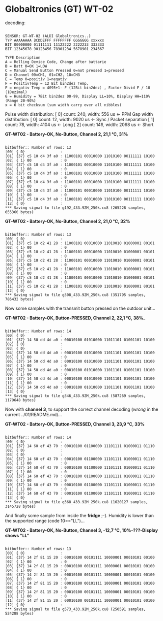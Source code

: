 # Globaltronics (GT) WT-02

decoding:
<pre><code>
SENSOR: GT-WT-02 (ALDI Globaltronics..)
TYP AAAAAAAA BCDDEFFF FFFFFFFF GGGGGGG xxxxxx
BIT 00000000 01111111 11122222 2222233 333333
BIT 12345678 90123456 78901234 5678901 234567

TYPE Description
A = Rolling Device Code, Change after battarie
B = Batt 0=OK 1=LOW
C = Manual Send Button Pressed 0=not pressed 1=pressed
D = Channel 00=CH1, 01=CH2, 10=CH3
E = Temp 0=positiv 1=negativ
F = PositivTemp = 12 Bit bin2dez Temp, 
F = negativ Temp = 4095+1- F (12Bit bin2dez) , Factor Divid F / 10 (1Dezimal)
G = Humidity = 7Bit bin2dez 00-99, Display LL=10%, Display HH=110% (Range 20-90%)
x = 6 bit checksum (sum width carry over all nibbles)
</code></pre>

Pulse width distribution:
 [ 0] count:  240,  width:  556 us  <- PPM
Gap width distribution:
 [ 0] count:   12,  width: 9020 us  <- Sync / Packet separation
 [ 1] count:   78,  width: 4104 us  <- Long
 [ 2] count:  149,  width: 2068 us  <- Short

__GT-WT02 - Battery-OK, No-Button, Channel 2, 21,1 °C, 31%__

<pre><code>
bitbuffer:: Number of rows: 13
[00] { 0}                :
[01] {37} c5 10 d4 3f a0 : 11000101 00010000 11010100 00111111 10100
[02] { 1} 00             : 0
[03] {37} c5 10 d4 3f a0 : 11000101 00010000 11010100 00111111 10100
[04] { 1} 00             : 0
[05] {37} c5 10 d4 3f a0 : 11000101 00010000 11010100 00111111 10100
[06] { 1} 00             : 0
[07] {37} c5 10 d4 3f a0 : 11000101 00010000 11010100 00111111 10100
[08] { 1} 00             : 0
[09] {37} c5 10 d4 3f a0 : 11000101 00010000 11010100 00111111 10100
[10] { 1} 00             : 0
[11] {37} c5 10 d4 3f a0 : 11000101 00010000 11010100 00111111 10100
[12] { 0}                :
*** Saving signal to file g192_433.92M_250k.cu8 (265228 samples, 655360 bytes)
</code></pre>

__GT-WT02 - Battery-OK, No-Button, Channel 2, 21,0 °C, 32%__

<pre><code>
bitbuffer:: Number of rows: 13
[00] { 0}                :
[01] {37} c5 10 d2 41 28 : 11000101 00010000 11010010 01000001 00101
[02] { 1} 00             : 0
[03] {37} c5 10 d2 41 28 : 11000101 00010000 11010010 01000001 00101
[04] { 1} 00             : 0
[05] {37} c5 10 d2 41 28 : 11000101 00010000 11010010 01000001 00101
[06] { 1} 00             : 0
[07] {37} c5 10 d2 41 28 : 11000101 00010000 11010010 01000001 00101
[08] { 1} 00             : 0
[09] {37} c5 10 d2 41 28 : 11000101 00010000 11010010 01000001 00101
[10] { 1} 00             : 0
[11] {37} c5 10 d2 41 28 : 11000101 00010000 11010010 01000001 00101
[12] { 0}                :
*** Saving signal to file g308_433.92M_250k.cu8 (351795 samples, 786432 bytes)
</code></pre>

Now some samples with the transmit button pressed on the outdoor unit...

__GT-WT02 - Battery-OK, Button-PRESSED, Channel 2, 22,1 °C, 38%___

<pre><code>
bitbuffer:: Number of rows: 14
[00] { 0}                :
[01] {37} 14 50 dd 4d a0 : 00010100 01010000 11011101 01001101 10100
[02] { 0}                :
[03] { 0}                :
[04] {37} 14 50 dd 4d a0 : 00010100 01010000 11011101 01001101 10100
[05] { 1} 00             : 0
[06] {37} 14 50 dd 4d a0 : 00010100 01010000 11011101 01001101 10100
[07] { 1} 00             : 0
[08] {37} 14 50 dd 4d a0 : 00010100 01010000 11011101 01001101 10100
[09] { 1} 00             : 0
[10] {37} 14 50 dd 4d a0 : 00010100 01010000 11011101 01001101 10100
[11] { 1} 00             : 0
[12] {37} 14 50 dd 4d a0 : 00010100 01010000 11011101 01001101 10100
[13] { 0}                :
*** Saving signal to file g346_433.92M_250k.cu8 (587269 samples, 1179648 bytes)
</code></pre>

Now with __channel 3__, to support the correct channel decoding (_wrong_ in the current ../01/README.md)...

__GT-WT02 - Battery-OK, Button-PRESSED, Channel 3, 23,9 °C, 33%__

<pre><code>
bitbuffer:: Number of rows: 14
[00] { 0}                :
[01] {37} 14 60 ef 43 70 : 00010100 01100000 11101111 01000011 01110
[02] { 0}                :
[03] { 0}                :
[04] {37} 14 60 ef 43 70 : 00010100 01100000 11101111 01000011 01110
[05] { 1} 00             : 0
[06] {37} 14 60 ef 43 70 : 00010100 01100000 11101111 01000011 01110
[07] { 1} 00             : 0
[08] {37} 14 60 ef 43 70 : 00010100 01100000 11101111 01000011 01110
[09] { 1} 00             : 0
[10] {37} 14 60 ef 43 70 : 00010100 01100000 11101111 01000011 01110
[11] { 1} 00             : 0
[12] {37} 14 60 ef 43 70 : 00010100 01100000 11101111 01000011 01110
[13] { 0}                :
*** Saving signal to file g368_433.92M_250k.cu8 (1620127 samples, 3145728 bytes)
</code></pre>

And finally some sample from inside the __fridge__ ;-). Humidity is lower than the supported range (code 10=="LL")...

__GT-WT02 - Battery-OK, No-Button, Channel 3, -12,7 °C, 10%-???-Display shows "LL"__

<pre><code>
bitbuffer:: Number of rows: 13
[00] { 0}                :
[01] {37} 14 2f 81 15 20 : 00010100 00101111 10000001 00010101 00100
[02] { 1} 00             : 0
[03] {37} 14 2f 81 15 20 : 00010100 00101111 10000001 00010101 00100
[04] { 1} 00             : 0
[05] {37} 14 2f 81 15 20 : 00010100 00101111 10000001 00010101 00100
[06] { 1} 00             : 0
[07] {37} 14 2f 81 15 20 : 00010100 00101111 10000001 00010101 00100
[08] { 1} 00             : 0
[09] {37} 14 2f 81 15 20 : 00010100 00101111 10000001 00010101 00100
[10] { 1} 00             : 0
[11] {37} 14 2f 81 15 20 : 00010100 00101111 10000001 00010101 00100
[12] { 0}                :
*** Saving signal to file g573_433.92M_250k.cu8 (250591 samples, 524288 bytes)
</code></pre>
